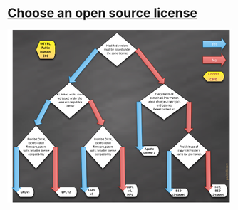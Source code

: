 # [Choose an open source license](https://choosealicense.com/)

![](img/open-source-licenses-en.png)
